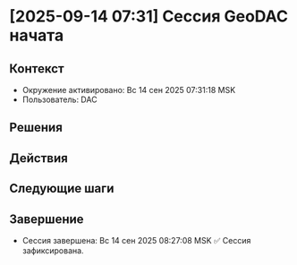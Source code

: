 # [2025-09-14 07:31] Сессия GeoDAC начата
## Контекст
- Окружение активировано: Вс 14 сен 2025 07:31:18 MSK
- Пользователь: DAC

## Решения

## Действия

## Следующие шаги


## Завершение
- Сессия завершена: Вс 14 сен 2025 08:27:08 MSK
✅ Сессия зафиксирована.
